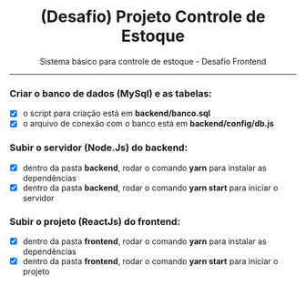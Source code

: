 <h1 align="center">
  (Desafio) Projeto Controle de Estoque
</h1>

<p align="center">Sistema básico para controle de estoque - Desafio Frontend</p>

<hr>

### Criar o banco de dados (MySql) e as tabelas:

- [x] o script para criação está em <b>backend/banco.sql</b>
- [x] o arquivo de conexão com o banco está em <b>backend/config/db.js</b>

### Subir o servidor (Node.Js) do backend:

- [x] dentro da pasta <b>backend</b>, rodar o comando <b>yarn</b> para instalar as dependências
- [x] dentro da pasta <b>backend</b>, rodar o comando <b>yarn start</b> para iniciar o servidor

### Subir o projeto (ReactJs) do frontend:

- [x] dentro da pasta <b>frontend</b>, rodar o comando <b>yarn</b> para instalar as dependências
- [x] dentro da pasta <b>frontend</b>, rodar o comando <b>yarn start</b> para iniciar o projeto